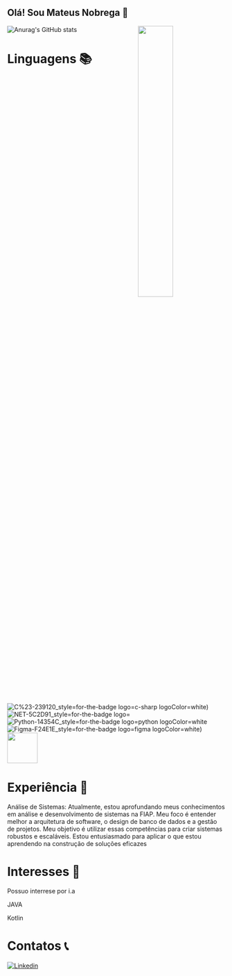 ## Olá! Sou Mateus Nobrega 👋
<img width='40%' align='right' src='Imagens\Best_boss.gif'></img>
![Anurag's GitHub stats](https://github-readme-stats.vercel.app/api?username=Mateuziinn-tech&show_icons=true&theme=radical)
# Linguagens 📚

![C%23-239120_style=for-the-badge logo=c-sharp logoColor=white](Mateuziinn))
![NET-5C2D91_style=for-the-badge logo=](https://github.com/Mateuziinn)
![Python-14354C_style=for-the-badge logo=python logoColor=white](https://github.com/Mateuziinn)
![Figma-F24E1E_style=for-the-badge logo=figma logoColor=white](https://github.com/Mateuziinn))
<img width='70px' src='./Imagens/uipath3.png'>

# Experiência 🚀

Análise de Sistemas: Atualmente, estou aprofundando meus conhecimentos em análise e desenvolvimento de sistemas na FIAP. Meu foco é entender melhor a arquitetura de software, o design de banco de dados e a gestão de projetos. Meu objetivo é utilizar essas competências para criar sistemas robustos e escaláveis. Estou entusiasmado para aplicar o que estou aprendendo na construção de soluções eficazes

# Interesses 📖
Possuo interrese por i.a  

JAVA


Kotlin



# Contatos 📞
[![Linkedin](https://img.shields.io/badge/[LinkedIn-0077B5?style=for-the-badge&logo=linkedin&logoColor=white)](https://www.linkedin.com/in/lucasnóbrega/](https://www.linkedin.com/in/mateus-nobrega-41b7702b8/))

